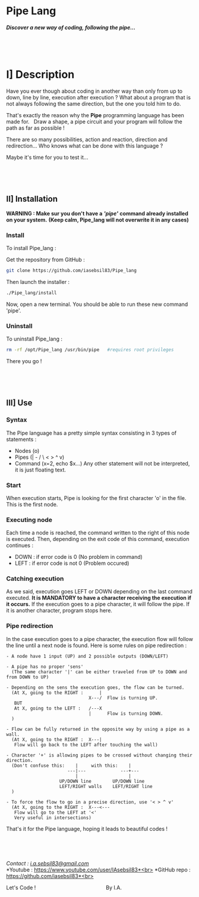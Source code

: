 # **Pipe Lang**

***Discover a new way of coding, following the pipe...***

&nbsp;

&nbsp;



# I] Description

Have you ever though about coding in another way than only from up to down, line by line, execution after execution ?
What about a program that is not always following the same direction, but the one you told him to do.

That's exactly the reason why the **Pipe** programming language has been made for. &nbsp;
Draw a shape, a pipe circuit and your program will follow the path as far as possible ! &nbsp;

There are so many possibilities, action and reaction, direction and redirection...
Who knows what can be done with this language ?

Maybe it's time for you to test it...

&nbsp;

&nbsp;



## II] Installation

**WARNING : Make sur you don't have a** ***'pipe'*** **command already installed on your system.**
**(Keep calm, Pipe_lang will not overwrite it in any cases)**

### Install
To install Pipe_lang :

Get the repository from GitHub :
```bash
git clone https://github.com/iasebsil83/Pipe_lang
```
Then launch the installer :
```bash
./Pipe_lang/install
```

Now, open a new terminal.
You should be able to run these new command 'pipe'.

### Uninstall
To uninstall Pipe_lang :
```bash
rm -rf /opt/Pipe_lang /usr/bin/pipe   #requires root privileges
```

There you go !

&nbsp;

&nbsp;



## III] Use

### Syntax
The Pipe language has a pretty simple syntax consisting in 3 types of statements :
 - Nodes   (o)
 - Pipes   (| - / \ < > ^ v)
 - Command (x=2, echo $x...)
Any other statement will not be interpreted, it is just floating text.

### Start
When execution starts, Pipe is looking for the first character 'o' in the file.
This is the first node.

### Executing node
Each time a node is reached, the command written to the right of this node is executed.
Then, depending on the exit code of this command, execution continues :
 - DOWN : if error code is 0     (No problem in command)
 - LEFT : if error code is not 0 (Problem occured)

### Catching execution
As we said, execution goes LEFT or DOWN depending on the last command executed.
**It is MANDATORY to have a character receiving the execution if it occurs.**
If the execution goes to a pipe character, it will follow the pipe.
If it is another character, program stops here.

### Pipe redirection
In the case execution goes to a pipe character, the execution flow will follow the line until a next node is found.
Here is some rules on pipe redirection :
```
- A node have 1 input (UP) and 2 possible outputs (DOWN/LEFT)

- A pipe has no proper 'sens'
  (The same character '|' can be either traveled from UP to DOWN and from DOWN to UP)

- Depending on the sens the execution goes, the flow can be turned.
  (At X, going to the RIGHT :      |
                               X---/  Flow is turning UP.
   BUT
   At X, going to the LEFT :   /---X
                               |      Flow is turning DOWN.
  )

- Flow can be fully returned in the opposite way by using a pipe as a wall.
  (At X, going to the RIGHT :  X---|
   Flow will go back to the LEFT after touching the wall)

- Character '+' is allowing pipes to be crossed without changing their direction.
  (Don't confuse this:    |     with this:    |
                       ---|---             ---+---
                          |                   |
                    UP/DOWN line        UP/DOWN line
                    LEFT/RIGHT walls    LEFT/RIGHT line
  )

- To force the flow to go in a precise direction, use '< > ^ v'
  (At X, going to the RIGHT :  X---<---
   Flow will go to the LEFT at '<'
   Very useful in intersections)
```

That's it for the Pipe language, hoping it leads to beautiful codes !

&nbsp;

&nbsp;



*Contact     : i.a.sebsil83@gmail.com*<br>
*Youtube     : https://www.youtube.com/user/IAsebsil83*<br>
*GitHub repo : https://github.com/iasebsil83*<br>

Let's Code ! &nbsp;&nbsp;&nbsp;&nbsp;&nbsp;&nbsp;&nbsp;
&nbsp;&nbsp;&nbsp;&nbsp;&nbsp;&nbsp;&nbsp;&nbsp;&nbsp;
&nbsp;&nbsp;&nbsp;&nbsp;&nbsp;&nbsp;&nbsp;&nbsp;&nbsp;
&nbsp;&nbsp;&nbsp;&nbsp;&nbsp;&nbsp;&nbsp;&nbsp;&nbsp;
&nbsp;&nbsp;&nbsp;&nbsp;&nbsp;&nbsp;&nbsp;&nbsp;&nbsp;By I.A.
